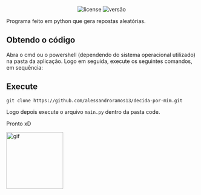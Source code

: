 <p align="center">
    <img src="https://img.shields.io/github/license/mashape/apistatus.svg" alt="license"/>
    <img src="https://img.shields.io/badge/version-1.0-blue" alt="versão">
</p>

Programa feito em python que gera repostas aleatórias.

## Obtendo o código

Abra o cmd ou o powershell (dependendo do sistema operacional utilizado) na pasta da aplicação. Logo em seguida, execute os seguintes comandos, em sequência:

## Execute

```
git clone https://github.com/alessandroramos13/decida-por-mim.git
```

Logo depois execute o arquivo `main.py` dentro da pasta code.

Pronto xD

<img src="https://media.giphy.com/media/AFdcYElkoNAUE/giphy.gif" alt="gif" height="150px" >
